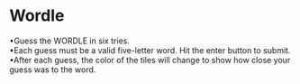 # Wordle
•Guess the WORDLE in six tries.</br>
•Each guess must be a valid five-letter word. Hit the enter button to submit.
•After each guess, the color of the tiles will change to show how close your guess was to the word.
